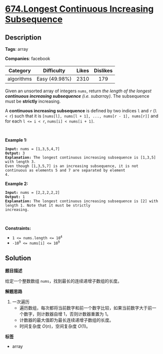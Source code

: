 # [674.Longest Continuous Increasing Subsequence](https://leetcode.com/problems/longest-continuous-increasing-subsequence/description/)

## Description

**Tags**: array

**Companies**: facebook

|  Category  |  Difficulty   | Likes | Dislikes |
| :--------: | :-----------: | :---: | :------: |
| algorithms | Easy (49.98%) | 2310  |   179    |

<p>Given an unsorted array of integers <code>nums</code>, return <em>the length of the longest <strong>continuous increasing subsequence</strong> (i.e. subarray)</em>. The subsequence must be <strong>strictly</strong> increasing.</p>
<p>A <strong>continuous increasing subsequence</strong> is defined by two indices <code>l</code> and <code>r</code> (<code>l &lt; r</code>) such that it is <code>[nums[l], nums[l + 1], ..., nums[r - 1], nums[r]]</code> and for each <code>l &lt;= i &lt; r</code>, <code>nums[i] &lt; nums[i + 1]</code>.</p>
<p>&nbsp;</p>
<p><strong class="example">Example 1:</strong></p>
<pre><code><strong>Input:</strong> nums = [1,3,5,4,7]
<strong>Output:</strong> 3
<strong>Explanation:</strong> The longest continuous increasing subsequence is [1,3,5] with length 3.
Even though [1,3,5,7] is an increasing subsequence, it is not continuous as elements 5 and 7 are separated by element
4.</code></pre>
<p><strong class="example">Example 2:</strong></p>
<pre><code><strong>Input:</strong> nums = [2,2,2,2,2]
<strong>Output:</strong> 1
<strong>Explanation:</strong> The longest continuous increasing subsequence is [2] with length 1. Note that it must be strictly
increasing.</code></pre>
<p>&nbsp;</p>
<p><strong>Constraints:</strong></p>
<ul>
  <li><code>1 &lt;= nums.length &lt;= 10<sup>4</sup></code></li>
  <li><code>-10<sup>9</sup> &lt;= nums[i] &lt;= 10<sup>9</sup></code></li>
</ul>

## Solution

**题目描述**

给定一个整数数组 `nums`，找到最长的连续递增子数组的长度。

**解题思路**

1. 一次遍历
   - 遍历数组，每次都将当前数字和前一个数字比较，如果当前数字大于前一个数字，则计数器自增 1，否则计数器重置为 1。
   - 计数器的最大值即为最长连续递增子数组的长度。
   - 时间复杂度 $O(n)$，空间复杂度 $O(1)$。

**标签**

- array
